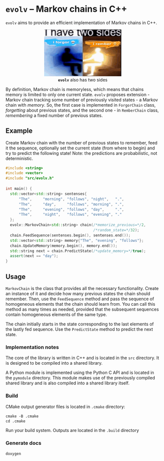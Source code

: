 # `evolv` – Markov chains in C++

`evolv` aims to provide an efficient implementation of Markov chains in C++.

<p align="center" width="100%">
    <img src="fig/i-forgor-i-rember.png" width="50%">
    <br>
    <b><code>evolv</code></b> also has two sides
</p>

By definition, Markov chain is memoryless, which means that chains memory is limited to only one current state. `evolv` proposes extension - Markov chain tracking some number
of previously visited states - a Markov chain with *memory*. So, the first case is implemented in `ForgorChain` class, _forgetting_ about previous states, and the second one - in `RemberChain` class, _remembering_ a fixed number of previous states.


## Example

Create Markov chain with the number of previous states to remember, feed it the sequence, optionally set the current state (from where to begin) and try to predict the following state! Note: the predictions are probabilistic, not deterministic.

```c++
#include <string>
#include <vector>
#include "src/evolv.h"

int main() {
  std::vector<std::string> sentenses{
      "The",     "morning", "follows", "night",   ".",
      "The",     "day",     "follows", "morning", ".",
      "The",     "evening", "follows", "day",     ".",
      "The",     "night",   "follows", "evening", "."
  };
  evolv::MarkovChain<std::string> chain(/*memorize_previous=*/2,
                                        /*random_state=*/32);
  chain.FeedSequence(sentenses.begin(), sentenses.end());
  std::vector<std::string> memory{"The", "evening", "follows"};
  chain.UpdateMemory(memory.begin(), memory.end());
  std::string next = chain.PredictState(/*update_memory=*/true);
  assert(next == "day");
}
```


## Usage

`MarkovChain` is the class that provides all the necessary functionality. Create an instance of it and decide how many previous states the chain should remember. Then, use the `FeedSequence` method and pass the sequence of homogeneous elements that the chain should learn from. You can call this method as many times as needed, provided that the subsequent sequences contain homogeneous elements of the same type.

The chain initially starts in the state corresponding to the last elements of the lastly fed sequence. Use the `PredictState` method to predict the next state.


### Implementation notes

The core of the library is written in C++ and is located in the `src` directory. It is designed to be compiled into a shared library.

A Python module is implemented using the Python C API and is located in the `pymodule` directory. This module makes use of the previously compiled shared library and is also compiled into a shared library itself.


### Build

CMake output generator files is located in `.cmake` directory:
```shell
cmake -B .cmake
cd .cmake
```
Run your build system. Outputs are located in the `.build` directory


### Generate docs

```shell
doxygen
```


